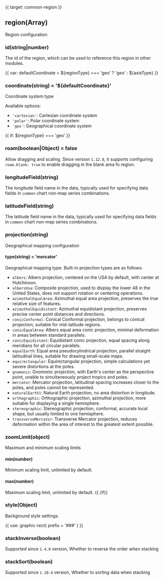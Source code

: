 {{ target: common-region }}

<!-- IRegionSpec -->

## region(Array)

Region configuration

<!-- Chart layout configuration -->
<!-- IRegionSpec -->

### id(string|number)

The id of the region, which can be used to reference this region in other modules.

{{ var: defaultCoordinate = ${regionType} === 'geo' ? 'geo' : ${axisType} }}

### coordinate(string) = '${defaultCoordinate}'

Coordinate system type

Available options:

- `'cartesian'`: Cartesian coordinate system
- `'polar'`: Polar coordinate system
- `'geo'`: Geographical coordinate system

{{ if: ${regionType} === 'geo' }}

### roam(boolean|Object) = false

Allow dragging and scaling.
Since version `1.12.8`, it supports configuring `roam.blank: true` to enable dragging in the blank area fo region.

### longitudeField(string)

The longitude field name in the data, typically used for specifying data fields in `common` chart non-map series combinations.

### latitudeField(string)

The latitude field name in the data, typically used for specifying data fields in `common` chart non-map series combinations.

### projection(string)

Geographical mapping configuration

#### type(string) = 'mercator'

Geographical mapping type. Built-in projection types are as follows:

- `albers`: Albers projection, centered on the USA by default, with center at Hutchinson.
- `albersUsa`: Composite projection, used to display the lower 48 in the United States, does not support rotation or centering operations.
- `azimuthalEqualArea`: Azimuthal equal area projection, preserves the true relative size of features.
- `azimuthalEquidistant`: Azimuthal equidistant projection, preserves precise center point distances and directions.
- `conicConformal`: Conical Conformal projection, belongs to conical projection, suitable for mid-latitude regions.
- `conicEqualArea`: Albers equal area conic projection, minimal deformation in areas between standard parallels.
- `conicEquidistant`: Equidistant conic projection, equal spacing along meridians for all circular parallels.
- `equalEarth`: Equal area pseudocylindrical projection, parallel straight latitudinal lines, suitable for drawing small-scale maps.
- `equirectangular`: Equirectangular projection, simple calculations yet severe distortions at the poles.
- `gnomonic`: Gnomonic projection, with Earth's center as the perspective point, unable to simultaneously project tropics and poles.
- `mercator`: Mercator projection, latitudinal spacing increases closer to the poles, and poles cannot be represented.
- `naturalEarth1`: Natural Earth projection, no area distortion in longitude.
- `orthographic`: Orthographic projection, azimuthal projection, more suitable for displaying a single hemisphere.
- `stereographic`: Stereographic projection, conformal, accurate local shape, but usually limited to one hemisphere.
- `transverseMercator`: Transverse Mercator projection, reduces deformation within the area of interest to the greatest extent possible.

### zoomLimit(object)

Maximum and minimum scaling limits

#### min(number)

Minimum scaling limit, unlimited by default.

#### max(number)

Maximum scaling limit, unlimited by default.
{{ /if}}

### style(Object)

Background style settings.

{{ use: graphic-rect(
  prefix = '###'
) }}

### stackInverse(boolean)

Supported since `1.4.0` version, Whether to reverse the order when stacking

### stackSort(boolean)

Supported since `1.10.4` version, Whether to sorting data when stacking
